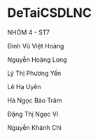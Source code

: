 # DeTaiCSDLNC
NHÓM 4 - ST7

Đinh Vũ Việt Hoàng 

Nguyễn Hoàng Long 

Lý Thị Phương Yến  

Lê Hạ Uyên 

Hà Ngọc Bảo Trâm 

Đặng Thị Ngọc Vi 

Nguyễn Khánh Chi
